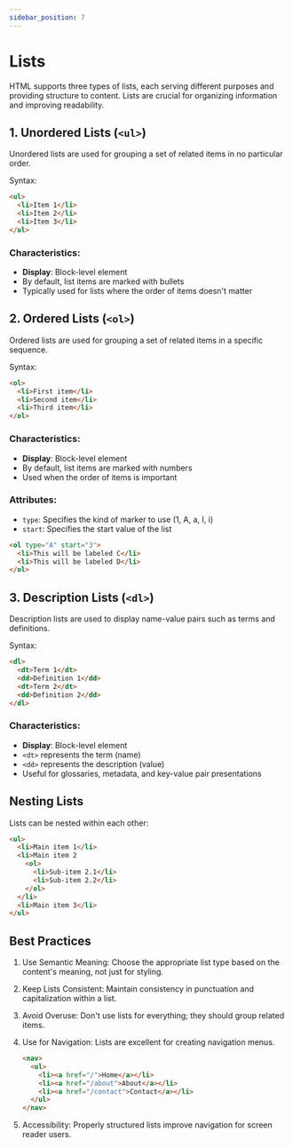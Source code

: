 ```yaml
---
sidebar_position: 7
---
```


# Lists

HTML supports three types of lists, each serving different purposes and providing structure to content. Lists are crucial for organizing information and improving readability.

## 1. Unordered Lists (`<ul>`)

Unordered lists are used for grouping a set of related items in no particular order.

Syntax:
```html
<ul>
  <li>Item 1</li>
  <li>Item 2</li>
  <li>Item 3</li>
</ul>
```

### Characteristics:
- **Display**: Block-level element
- By default, list items are marked with bullets
- Typically used for lists where the order of items doesn't matter

## 2. Ordered Lists (`<ol>`)

Ordered lists are used for grouping a set of related items in a specific sequence.

Syntax:
```html
<ol>
  <li>First item</li>
  <li>Second item</li>
  <li>Third item</li>
</ol>
```

### Characteristics:
- **Display**: Block-level element
- By default, list items are marked with numbers
- Used when the order of items is important

### Attributes:
- `type`: Specifies the kind of marker to use (1, A, a, I, i)
- `start`: Specifies the start value of the list

```html
<ol type="A" start="3">
  <li>This will be labeled C</li>
  <li>This will be labeled D</li>
</ol>
```

## 3. Description Lists (`<dl>`)

Description lists are used to display name-value pairs such as terms and definitions.

Syntax:
```html
<dl>
  <dt>Term 1</dt>
  <dd>Definition 1</dd>
  <dt>Term 2</dt>
  <dd>Definition 2</dd>
</dl>
```

### Characteristics:
- **Display**: Block-level element
- `<dt>` represents the term (name)
- `<dd>` represents the description (value)
- Useful for glossaries, metadata, and key-value pair presentations

## Nesting Lists

Lists can be nested within each other:

```html
<ul>
  <li>Main item 1</li>
  <li>Main item 2
    <ol>
      <li>Sub-item 2.1</li>
      <li>Sub-item 2.2</li>
    </ol>
  </li>
  <li>Main item 3</li>
</ul>
```

## Best Practices

1. Use Semantic Meaning:
   Choose the appropriate list type based on the content's meaning, not just for styling.

2. Keep Lists Consistent:
   Maintain consistency in punctuation and capitalization within a list.

3. Avoid Overuse:
   Don't use lists for everything; they should group related items.

4. Use for Navigation:
   Lists are excellent for creating navigation menus.

   ```html
   <nav>
     <ul>
       <li><a href="/">Home</a></li>
       <li><a href="/about">About</a></li>
       <li><a href="/contact">Contact</a></li>
     </ul>
   </nav>
   ```

5. Accessibility:
   Properly structured lists improve navigation for screen reader users.
